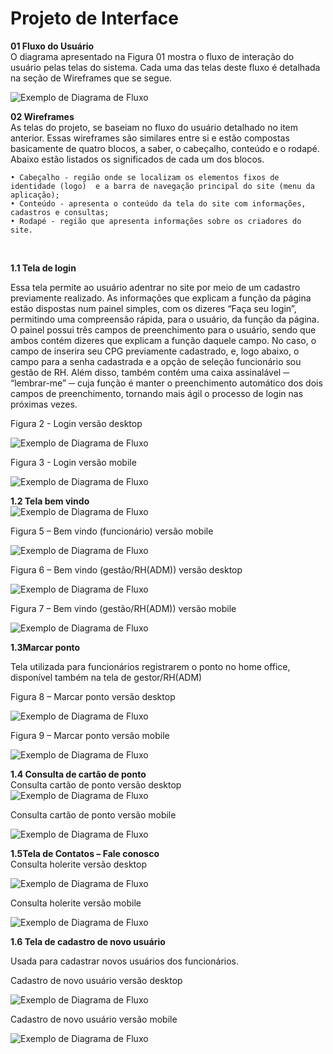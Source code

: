 
# Projeto de Interface
 **01 Fluxo do Usuário** <br>
O diagrama apresentado na Figura 01 mostra o fluxo de interação do usuário pelas telas do sistema. Cada uma das telas deste fluxo é detalhada na seção de Wireframes que se segue.

![Exemplo de Diagrama de Fluxo](img/wire1.png)


**02 Wireframes** <br>
As telas do projeto, se baseiam no fluxo do usuário detalhado no item anterior. Essas wireframes são similares entre si e estão compostas basicamente de quatro blocos, a saber, o cabeçalho, conteúdo e o rodapé. Abaixo estão listados os significados de cada um dos blocos.

    • Cabeçalho - região onde se localizam os elementos fixos de identidade (logo)  e a barra de navegação principal do site (menu da aplicação);
    • Conteúdo - apresenta o conteúdo da tela do site com informações, cadastros e consultas;
    • Rodapé - região que apresenta informações sobre os criadores do site.
<br>

**1.1 Tela de login** <br>

Essa tela permite ao usuário adentrar no site por meio de um cadastro previamente realizado. As informações que explicam a função da página estão dispostas num painel simples, com os dizeres “Faça seu login”, permitindo uma compreensão rápida, para o usuário, da função da página.
O painel possui três campos de preenchimento para o usuário, sendo que ambos contém dizeres que explicam a função daquele campo. No caso, o campo de inserira seu CPG previamente cadastrado, e, logo abaixo, o campo para a senha cadastrada e a opção de seleção funcionário sou gestão de RH.
	Além disso, também contém uma caixa assinalável ─ “lembrar-me” ─ cuja função é manter o preenchimento automático dos dois campos de preenchimento, tornando mais ágil o processo de login nas próximas vezes.

Figura 2 - Login versão desktop

![Exemplo de Diagrama de Fluxo](img/wire2.png)

Figura 3 - Login versão mobile

![Exemplo de Diagrama de Fluxo](img/wire3.png)

**1.2 Tela bem vindo**
<br>
![Exemplo de Diagrama de Fluxo](img/wire4.png)


Figura 5 – Bem vindo (funcionário) versão mobile

![Exemplo de Diagrama de Fluxo](img/wire5.png)

Figura 6 – Bem vindo (gestão/RH(ADM)) versão desktop

![Exemplo de Diagrama de Fluxo](img/wire6.png)

Figura 7 – Bem vindo (gestão/RH(ADM)) versão mobile

![Exemplo de Diagrama de Fluxo](img/wire7.png)

**1.3Marcar ponto** <br>

Tela utilizada para funcionários registrarem o ponto no home office, disponível também na tela de gestor/RH(ADM) <br>

Figura 8 – Marcar ponto versão desktop

![Exemplo de Diagrama de Fluxo](img/wire8.png)

Figura 9 – Marcar ponto versão mobile

![Exemplo de Diagrama de Fluxo](img/wire9.png)

**1.4 Consulta de cartão de ponto** <br>
Consulta cartão de ponto versão desktop <br>
![Exemplo de Diagrama de Fluxo](img/wire10.png)

 Consulta cartão de ponto versão mobile
 
 ![Exemplo de Diagrama de Fluxo](img/wire11.png)

**1.5Tela de Contatos – Fale conosco** <br>
Consulta holerite versão desktop

 ![Exemplo de Diagrama de Fluxo](img/wire12.png)
 
 Consulta holerite versão mobile
 
  ![Exemplo de Diagrama de Fluxo](img/wire13.png)
  
  **1.6 Tela de cadastro de novo usuário** <br>
  
  Usada para cadastrar novos usuários dos funcionários. <br>
  
  Cadastro de novo usuário versão desktop
  
   ![Exemplo de Diagrama de Fluxo](img/wire14.png)
   
   Cadastro de novo usuário versão mobile
   
   ![Exemplo de Diagrama de Fluxo](img/wire15.png)
  

  


